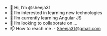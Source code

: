 - 👋 Hi, I’m @sheeja31
- 👀 I’m interested in learning new technologies
- 🌱 I’m currently learning Angular JS
- 💞️ I’m looking to collaborate on ...
- 📫 How to reach me .- Sheeja31@gmail.com

<!---
sheeja31/sheeja31 is a ✨ special ✨ repository because its `README.md` (this file) appears on your GitHub profile.
You can click the Preview link to take a look at your changes.
--->

